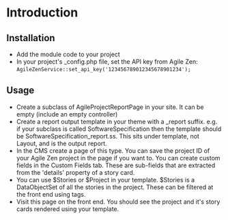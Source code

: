 Introduction
============

Installation
------------

* Add the module code to your project
* In your project's _config.php file, set the API key from Agile Zen: <code>AgileZenService::set_api_key('123456789012345678901234');</code>

Usage
-----

* Create a subclass of AgileProjectReportPage in your site. It can be empty (include an empty controller)
* Create a report output template in your theme with a _report suffix. e.g. if your subclass is called SoftwareSpecification then the template
  should be SoftwareSpecification_report.ss. This sits under template, not Layout, and is the output report.
* In the CMS create a page of this type. You can save the project ID of your Agile Zen project in the page if you want to. You can create custom fields
  in the Custom Fields tab. These are sub-fields that are extracted from the 'details' property of a story card.
* You can use $Stories or $Project in your template. $Stories is a DataObjectSet of all the stories in the project. These can be filtered
  at the front end using tags.
* Visit this page on the front end. You should see the project and it's story cards rendered using your template.

